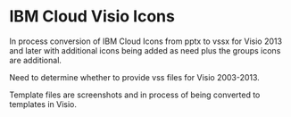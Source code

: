 # IBM Cloud Visio Icons

In process conversion of IBM Cloud Icons from pptx to vssx for Visio 2013 and later with additional icons being added as need plus the groups icons are additional.  

Need to determine whether to provide vss files for Visio 2003-2013.

Template files are screenshots and in process of being converted to templates in Visio.
